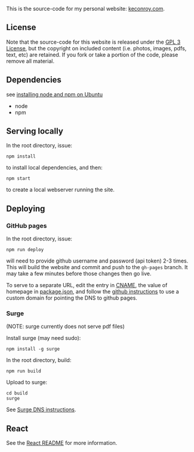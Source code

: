 This is the source-code for my personal website: [keconroy.com](http://www.keconroy.com).

## License

Note that the source-code for this website is released under the [GPL 3 License](./LICENSE), but the copyright on included content (i.e. photos, images, pdfs, text, etc) are retained.  If you fork or take a portion of the code, please remove all material.


## Dependencies

see [installing node and npm on Ubuntu](https://tecadmin.net/install-latest-nodejs-npm-on-ubuntu/)

  * node
  * npm


## Serving locally

In the root directory, issue:

```
npm install
```

to install local dependencies, and then:

```
npm start
```

to create a local webserver running the site.


## Deploying

### GitHub pages

In the root directory, issue:

```
npm run deploy
```

will need to provide github username and password (api token) 2-3 times.  This
will build the website and commit and push to the `gh-pages` branch.  It may take
a few minutes before those changes then go live.


To serve to a separate URL, edit the entry in [CNAME](./public/CNAME), the value of homepage in [package.json](./package.json), and follow the [github instructions](https://help.github.com/articles/using-a-custom-domain-with-github-pages/) to use a custom domain for pointing the DNS to github pages.

### Surge

(NOTE: surge currently does not serve pdf files)

Install surge (may need sudo):

```
npm install -g surge
```

In the root directory, build:

```
npm run build
```

Upload to surge:
```
cd build
surge
```

See [Surge DNS instructions](https://surge.sh/help/adding-a-custom-domain).

## React

See the [React README](README_REACT.md) for more information.
